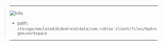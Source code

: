  <!-- Define the SVG link at the top of your Markdown file -->
[info]: https://raw.githubusercontent.com/Mqxx/GitHub-Markdown/main/blockquotes/badge/dark-theme/info.svg
 
> <hr>

<!-- hi -->
> ![Info]
> - path:
``storage/emulated/0/Android/data/com.roblox.client/files/Hydrogen/workspace``

> <hr>